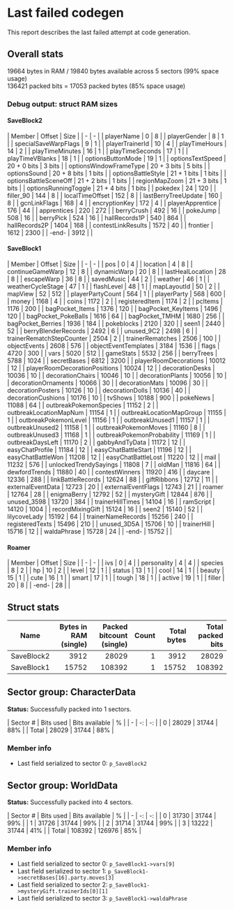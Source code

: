 # Last failed codegen
This report describes the last failed attempt at code generation.

## Overall stats
19664 bytes in RAM / 19840 bytes available across 5 sectors (99% space usage)  
136421 packed bits = 17053 packed bytes (85% space usage)  
### Debug output: struct RAM sizes
#### SaveBlock2

| Member | Offset | Size |
| - | - |
| playerName | 0 | 8 |
| playerGender | 8 | 1 |
| specialSaveWarpFlags | 9 | 1 |
| playerTrainerId | 10 | 4 |
| playTimeHours | 14 | 2 |
| playTimeMinutes | 16 | 1 |
| playTimeSeconds | 17 | 1 |
| playTimeVBlanks | 18 | 1 |
| optionsButtonMode | 19 | 1 |
| optionsTextSpeed | 20 + 0 bits | 3 bits |
| optionsWindowFrameType | 20 + 3 bits | 5 bits |
| optionsSound | 20 + 8 bits | 1 bits |
| optionsBattleStyle | 21 + 1 bits | 1 bits |
| optionsBattleSceneOff | 21 + 2 bits | 1 bits |
| regionMapZoom | 21 + 3 bits | 1 bits |
| optionsRunningToggle | 21 + 4 bits | 1 bits |
| pokedex | 24 | 120 |
| filler_90 | 144 | 8 |
| localTimeOffset | 152 | 8 |
| lastBerryTreeUpdate | 160 | 8 |
| gcnLinkFlags | 168 | 4 |
| encryptionKey | 172 | 4 |
| playerApprentice | 176 | 44 |
| apprentices | 220 | 272 |
| berryCrush | 492 | 16 |
| pokeJump | 508 | 16 |
| berryPick | 524 | 16 |
| hallRecords1P | 540 | 864 |
| hallRecords2P | 1404 | 168 |
| contestLinkResults | 1572 | 40 |
| frontier | 1612 | 2300 |
| -end- | 3912 | |

#### SaveBlock1

| Member | Offset | Size |
| - | - |
| pos | 0 | 4 |
| location | 4 | 8 |
| continueGameWarp | 12 | 8 |
| dynamicWarp | 20 | 8 |
| lastHealLocation | 28 | 8 |
| escapeWarp | 36 | 8 |
| savedMusic | 44 | 2 |
| weather | 46 | 1 |
| weatherCycleStage | 47 | 1 |
| flashLevel | 48 | 1 |
| mapLayoutId | 50 | 2 |
| mapView | 52 | 512 |
| playerPartyCount | 564 | 1 |
| playerParty | 568 | 600 |
| money | 1168 | 4 |
| coins | 1172 | 2 |
| registeredItem | 1174 | 2 |
| pcItems | 1176 | 200 |
| bagPocket_Items | 1376 | 120 |
| bagPocket_KeyItems | 1496 | 120 |
| bagPocket_PokeBalls | 1616 | 64 |
| bagPocket_TMHM | 1680 | 256 |
| bagPocket_Berries | 1936 | 184 |
| pokeblocks | 2120 | 320 |
| seen1 | 2440 | 52 |
| berryBlenderRecords | 2492 | 6 |
| unused_9C2 | 2498 | 6 |
| trainerRematchStepCounter | 2504 | 2 |
| trainerRematches | 2506 | 100 |
| objectEvents | 2608 | 576 |
| objectEventTemplates | 3184 | 1536 |
| flags | 4720 | 300 |
| vars | 5020 | 512 |
| gameStats | 5532 | 256 |
| berryTrees | 5788 | 1024 |
| secretBases | 6812 | 3200 |
| playerRoomDecorations | 10012 | 12 |
| playerRoomDecorationPositions | 10024 | 12 |
| decorationDesks | 10036 | 10 |
| decorationChairs | 10046 | 10 |
| decorationPlants | 10056 | 10 |
| decorationOrnaments | 10066 | 30 |
| decorationMats | 10096 | 30 |
| decorationPosters | 10126 | 10 |
| decorationDolls | 10136 | 40 |
| decorationCushions | 10176 | 10 |
| tvShows | 10188 | 900 |
| pokeNews | 11088 | 64 |
| outbreakPokemonSpecies | 11152 | 2 |
| outbreakLocationMapNum | 11154 | 1 |
| outbreakLocationMapGroup | 11155 | 1 |
| outbreakPokemonLevel | 11156 | 1 |
| outbreakUnused1 | 11157 | 1 |
| outbreakUnused2 | 11158 | 1 |
| outbreakPokemonMoves | 11160 | 8 |
| outbreakUnused3 | 11168 | 1 |
| outbreakPokemonProbability | 11169 | 1 |
| outbreakDaysLeft | 11170 | 2 |
| gabbyAndTyData | 11172 | 12 |
| easyChatProfile | 11184 | 12 |
| easyChatBattleStart | 11196 | 12 |
| easyChatBattleWon | 11208 | 12 |
| easyChatBattleLost | 11220 | 12 |
| mail | 11232 | 576 |
| unlockedTrendySayings | 11808 | 7 |
| oldMan | 11816 | 64 |
| dewfordTrends | 11880 | 40 |
| contestWinners | 11920 | 416 |
| daycare | 12336 | 288 |
| linkBattleRecords | 12624 | 88 |
| giftRibbons | 12712 | 11 |
| externalEventData | 12723 | 20 |
| externalEventFlags | 12743 | 21 |
| roamer | 12764 | 28 |
| enigmaBerry | 12792 | 52 |
| mysteryGift | 12844 | 876 |
| unused_3598 | 13720 | 384 |
| trainerHillTimes | 14104 | 16 |
| ramScript | 14120 | 1004 |
| recordMixingGift | 15124 | 16 |
| seen2 | 15140 | 52 |
| lilycoveLady | 15192 | 64 |
| trainerNameRecords | 15256 | 240 |
| registeredTexts | 15496 | 210 |
| unused_3D5A | 15706 | 10 |
| trainerHill | 15716 | 12 |
| waldaPhrase | 15728 | 24 |
| -end- | 15752 | |

#### Roamer

| Member | Offset | Size |
| - | - |
| ivs | 0 | 4 |
| personality | 4 | 4 |
| species | 8 | 2 |
| hp | 10 | 2 |
| level | 12 | 1 |
| status | 13 | 1 |
| cool | 14 | 1 |
| beauty | 15 | 1 |
| cute | 16 | 1 |
| smart | 17 | 1 |
| tough | 18 | 1 |
| active | 19 | 1 |
| filler | 20 | 8 |
| -end- | 28 | |



## Struct stats
| Name | Bytes in RAM (single) | Packed bitcount (single) | Count | Total bytes | Total packed bits |
| - | -: | -: | -: | -: | -: |
| SaveBlock2 | 3912 | 28029 |1 | 3912 | 28029 |
| SaveBlock1 | 15752 | 108392 |1 | 15752 | 108392 |


## Sector group: CharacterData
**Status:** Successfully packed into 1 sectors.


| Sector # | Bits used | Bits available | % |
| - | -: | -: |
| 0 | 28029 | 31744 | 88% |
| Total | 28029 | 31744 | 88% |

### Member info
* Last field serialized to sector 0: `p_SaveBlock2`
## Sector group: WorldData
**Status:** Successfully packed into 4 sectors.


| Sector # | Bits used | Bits available | % |
| - | -: | -: |
| 0 | 31730 | 31744 | 99% |
| 1 | 31726 | 31744 | 99% |
| 2 | 31714 | 31744 | 99% |
| 3 | 13222 | 31744 | 41% |
| Total | 108392 | 126976 | 85% |

### Member info
* Last field serialized to sector 0: `p_SaveBlock1->vars[9]`
* Last field serialized to sector 1: `p_SaveBlock1->secretBases[16].party.moves[3]`
* Last field serialized to sector 2: `p_SaveBlock1->mysteryGift.trainerIds[0][1]`
* Last field serialized to sector 3: `p_SaveBlock1->waldaPhrase`
